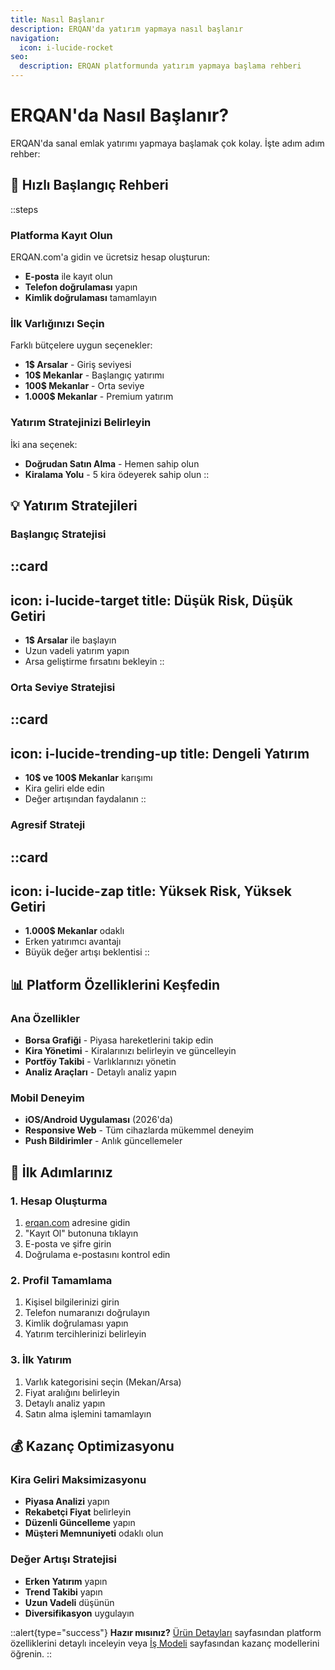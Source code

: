 ```yaml
---
title: Nasıl Başlanır
description: ERQAN'da yatırım yapmaya nasıl başlanır
navigation:
  icon: i-lucide-rocket
seo:
  description: ERQAN platformunda yatırım yapmaya başlama rehberi
---
```


# ERQAN'da Nasıl Başlanır?

ERQAN'da sanal emlak yatırımı yapmaya başlamak çok kolay. İşte adım adım rehber:

## 🚀 Hızlı Başlangıç Rehberi

::steps
### Platforma Kayıt Olun

ERQAN.com'a gidin ve ücretsiz hesap oluşturun:

- **E-posta** ile kayıt olun
- **Telefon doğrulaması** yapın
- **Kimlik doğrulaması** tamamlayın

### İlk Varlığınızı Seçin

Farklı bütçelere uygun seçenekler:

- **1$ Arsalar** - Giriş seviyesi
- **10$ Mekanlar** - Başlangıç yatırımı
- **100$ Mekanlar** - Orta seviye
- **1.000$ Mekanlar** - Premium yatırım

### Yatırım Stratejinizi Belirleyin

İki ana seçenek:

- **Doğrudan Satın Alma** - Hemen sahip olun
- **Kiralama Yolu** - 5 kira ödeyerek sahip olun
::

## 💡 Yatırım Stratejileri

### Başlangıç Stratejisi
::card
---
icon: i-lucide-target
title: Düşük Risk, Düşük Getiri
---
- **1$ Arsalar** ile başlayın
- Uzun vadeli yatırım yapın
- Arsa geliştirme fırsatını bekleyin
::

### Orta Seviye Stratejisi
::card
---
icon: i-lucide-trending-up
title: Dengeli Yatırım
---
- **10$ ve 100$ Mekanlar** karışımı
- Kira geliri elde edin
- Değer artışından faydalanın
::

### Agresif Strateji
::card
---
icon: i-lucide-zap
title: Yüksek Risk, Yüksek Getiri
---
- **1.000$ Mekanlar** odaklı
- Erken yatırımcı avantajı
- Büyük değer artışı beklentisi
::

## 📊 Platform Özelliklerini Keşfedin

### Ana Özellikler
- **Borsa Grafiği** - Piyasa hareketlerini takip edin
- **Kira Yönetimi** - Kiralarınızı belirleyin ve güncelleyin
- **Portföy Takibi** - Varlıklarınızı yönetin
- **Analiz Araçları** - Detaylı analiz yapın

### Mobil Deneyim
- **iOS/Android Uygulaması** (2026'da)
- **Responsive Web** - Tüm cihazlarda mükemmel deneyim
- **Push Bildirimler** - Anlık güncellemeler

## 🎯 İlk Adımlarınız

### 1. Hesap Oluşturma
1. [erqan.com](https://erqan.com) adresine gidin
2. "Kayıt Ol" butonuna tıklayın
3. E-posta ve şifre girin
4. Doğrulama e-postasını kontrol edin

### 2. Profil Tamamlama
1. Kişisel bilgilerinizi girin
2. Telefon numaranızı doğrulayın
3. Kimlik doğrulaması yapın
4. Yatırım tercihlerinizi belirleyin

### 3. İlk Yatırım
1. Varlık kategorisini seçin (Mekan/Arsa)
2. Fiyat aralığını belirleyin
3. Detaylı analiz yapın
4. Satın alma işlemini tamamlayın

## 💰 Kazanç Optimizasyonu

### Kira Geliri Maksimizasyonu
- **Piyasa Analizi** yapın
- **Rekabetçi Fiyat** belirleyin
- **Düzenli Güncelleme** yapın
- **Müşteri Memnuniyeti** odaklı olun

### Değer Artışı Stratejisi
- **Erken Yatırım** yapın
- **Trend Takibi** yapın
- **Uzun Vadeli** düşünün
- **Diversifikasyon** uygulayın

::alert{type="success"}
**Hazır mısınız?** [Ürün Detayları](/urun-detaylari) sayfasından platform özelliklerini detaylı inceleyin veya [İş Modeli](/is-modeli-ve-kazanc) sayfasından kazanç modellerini öğrenin.
::
